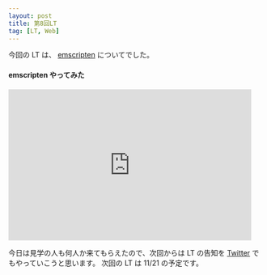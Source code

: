 ```yaml
---
layout: post
title: 第8回LT
tag: [LT, Web]
---
```


今回の LT は、 [emscripten](https://github.com/kripken/emscripten) についてでした。

#### emscripten やってみた

<iframe src="https://docs.google.com/presentation/d/e/2PACX-1vTZkbNcBdPk3zhFLIe_vMGlcvpAfESfT02h6XwVwhQWQ37-cPJWhPx79vnBIvp7TIebwc53Um2JdWRs/embed?start=false&loop=false&delayms=3000" frameborder="0" width="480" height="299" allowfullscreen="true" mozallowfullscreen="true" webkitallowfullscreen="true"></iframe>

今日は見学の人も何人か来てもらえたので、次回からは LT の告知を [Twitter](https://twitter.com/prog_g) でもやっていこうと思います。
次回の LT は 11/21 の予定です。
